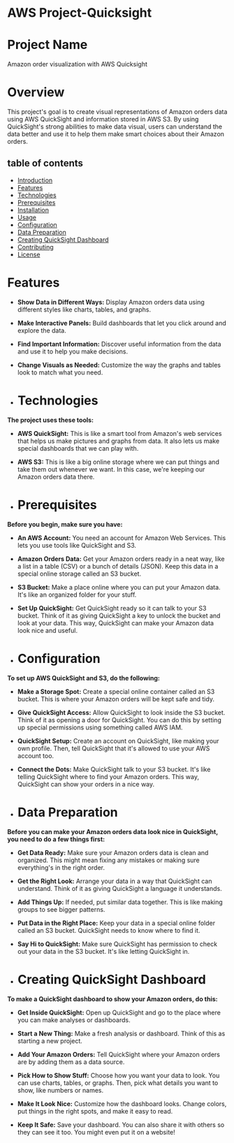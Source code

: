 # AWS Project-Quicksight
# Project Name 
Amazon order visualization with AWS Quicksight
# Overview
This project's goal is to create visual representations of Amazon orders data using AWS QuickSight and information stored in AWS S3. By using QuickSight's strong abilities to make data visual, users can understand the data better and use it to help them make smart choices about their Amazon orders.
## table of contents
- [Introduction](#introduction)
- [Features](#Features)
- [Technologies](#Technologies)
- [Prerequisites](#Prerequisites)
- [Installation](#Installation)
- [Usage](#Usage)
- [Configuration](#Configuration)
- [Data Preparation](#DataPreparation)
- [Creating QuickSight Dashboard](#CreatingQuickSightDashboard)
- [Contributing](#Contributing)
- [License](#License)
# Features
* **Show Data in Different Ways:** Display Amazon orders data using different styles like charts, tables, and graphs.

* **Make Interactive Panels:** Build dashboards that let you click around and explore the data.

* **Find Important Information:** Discover useful information from the data and use it to help you make decisions.

* **Change Visuals as Needed:** Customize the way the graphs and tables look to match what you need.
* # Technologies
**The project uses these tools:**

* **AWS QuickSight:** This is like a smart tool from Amazon's web services that helps us make pictures and graphs from data. It also lets us make special dashboards that we can play with.

* **AWS S3:** This is like a big online storage where we can put things and take them out whenever we want. In this case, we're keeping our Amazon orders data there.
* # Prerequisites
  
**Before you begin, make sure you have:**

* **An AWS Account:** You need an account for Amazon Web Services. This lets you use tools like QuickSight and S3.

* **Amazon Orders Data:** Get your Amazon orders ready in a neat way, like a list in a table (CSV) or a bunch of details (JSON). Keep this data in a special online storage called an S3 bucket.

* **S3 Bucket:** Make a place online where you can put your Amazon data. It's like an organized folder for your stuff.

* **Set Up QuickSight:** Get QuickSight ready so it can talk to your S3 bucket. Think of it as giving QuickSight a key to unlock the bucket and look at your data. This way, QuickSight can make your Amazon data look nice and useful.
* # Configuration

**To set up AWS QuickSight and S3, do the following:**

* **Make a Storage Spot:** Create a special online container called an S3 bucket. This is where your Amazon orders will be kept safe and tidy.

* **Give QuickSight Access:** Allow QuickSight to look inside the S3 bucket. Think of it as opening a door for QuickSight. You can do this by setting up special permissions using something called AWS IAM.

* **QuickSight Setup:** Create an account on QuickSight, like making your own profile. Then, tell QuickSight that it's allowed to use your AWS account too.

* **Connect the Dots:** Make QuickSight talk to your S3 bucket. It's like telling QuickSight where to find your Amazon orders. This way, QuickSight can show your orders in a nice way.
* # Data Preparation

**Before you can make your Amazon orders data look nice in QuickSight, you need to do a few things first:**

* **Get Data Ready:** Make sure your Amazon orders data is clean and organized. This might mean fixing any mistakes or making sure everything's in the right order.

* **Get the Right Look:** Arrange your data in a way that QuickSight can understand. Think of it as giving QuickSight a language it understands.

* **Add Things Up:** If needed, put similar data together. This is like making groups to see bigger patterns.

* **Put Data in the Right Place:** Keep your data in a special online folder called an S3 bucket. QuickSight needs to know where to find it.

* **Say Hi to QuickSight:** Make sure QuickSight has permission to check out your data in the S3 bucket. It's like letting QuickSight in.
* #  Creating QuickSight Dashboard

**To make a QuickSight dashboard to show your Amazon orders, do this:**

* **Get Inside QuickSight:** Open up QuickSight and go to the place where you can make analyses or dashboards.

* **Start a New Thing:** Make a fresh analysis or dashboard. Think of this as starting a new project.

* **Add Your Amazon Orders:**  Tell QuickSight where your Amazon orders are by adding them as a data source.

* **Pick How to Show Stuff:** Choose how you want your data to look. You can use charts, tables, or graphs. Then, pick what details you want to show, like numbers or names.

* **Make It Look Nice:** Customize how the dashboard looks. Change colors, put things in the right spots, and make it easy to read.

* **Keep It Safe:** Save your dashboard. You can also share it with others so they can see it too. You might even put it on a website!


